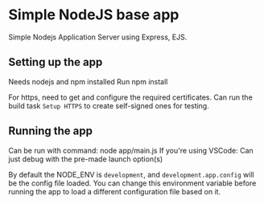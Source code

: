 # Simple NodeJS base app

Simple Nodejs Application Server using Express, EJS.

## Setting up the app

Needs nodejs and npm installed
Run npm install

For https, need to get and configure the required certificates.
Can run the build task `Setup HTTPS` to create self-signed ones for testing.

## Running the app

Can be run with command: node app/main.js
If you're using VSCode: Can just debug with the pre-made launch option(s)

By default the NODE_ENV is `development`, and `development.app.config` will be the config file loaded.
You can change this environment variable before running the app to load a different configuration file based on it. 